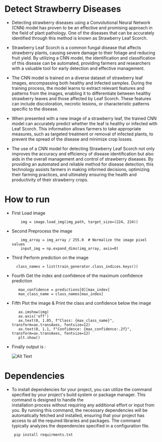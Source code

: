 # Detect Strawberry Diseases
- Detecting strawberry diseases using a Convolutional Neural Network (CNN) model has proven to be an effective and promising approach in the field of plant 
  pathology. One of the diseases that can be accurately identified through this method is known as Strawberry Leaf Scorch. 

- Strawberry Leaf Scorch is a common fungal disease that affects strawberry plants, causing severe damage to their foliage and reducing fruit yield. By 
  utilizing a CNN model, the identification and classification of this disease can be automated, providing farmers and researchers with a valuable tool for 
  early detection and effective management.

- The CNN model is trained on a diverse dataset of strawberry leaf images, encompassing both healthy and infected samples. During the training process, the 
  model learns to extract relevant features and patterns from the images, enabling it to differentiate between healthy strawberry leaves and those affected by 
  Leaf Scorch. These features can include discoloration, necrotic lesions, or characteristic patterns specific to the disease.
 
- When presented with a new image of a strawberry leaf, the trained CNN model can accurately predict whether the leaf is healthy or infected with Leaf Scorch. 
  This information allows farmers to take appropriate measures, such as targeted treatment or removal of infected plants, to prevent the spread of the disease 
  and minimize crop losses.

- The use of a CNN model for detecting Strawberry Leaf Scorch not only improves the accuracy and efficiency of disease identification but also aids in the 
  overall management and control of strawberry diseases. By providing an automated and reliable method for disease detection, this technology assists farmers 
  in making informed decisions, optimizing their farming practices, and ultimately ensuring the health and productivity of their strawberry crops.
 
# How to run 
 - First Load image
   ``` img_path = "PathImage"
       img = image.load_img(img_path, target_size=(224, 224))
    ```
 - Second Preprocess the image
   ``` img_array = image.img_to_array(img)
       img_array = img_array / 255.0  # Normalize the image pixel values
       input_img = np.expand_dims(img_array, axis=0)
   ```
 - Third Perform prediction on the image
   ```predictions = model.predict(input_img)
     class_names = list(train_generator.class_indices.keys())
   ```
 - Fourth  Get the index and confidence of the maximum confidence prediction
   ```max_index = np.argmax(predictions[0])
      max_confidence = predictions[0][max_index]
      max_class_name = class_names[max_index]
   ```
 - Fifth Plot the image & Print the class and confidence below the image
   ```fig, ax = plt.subplots()
      ax.imshow(img)
      ax.axis('off')
      ax.text(0, 1.05, f"Class: {max_class_name}", transform=ax.transAxes, fontsize=12)
      ax.text(0, 1.1, f"Confidence: {max_confidence:.2f}", transform=ax.transAxes, fontsize=12)
      plt.show()
    ```

   
 - Finally output is :


   ![Alt Text](Images/output.png)


# Dependencies
 - To install dependencies for your project, you can utilize the command specified by your project's build system or package manager. This command is designed to handle the   
   installation process without requiring any additional effort or input from you. By running this command, the necessary dependencies will be automatically fetched and installed, 
   ensuring that your project has access to all the required libraries and packages. The command typically analyzes the dependencies specified in a configuration file.
   ```
    pip install requirments.txt
   ```
